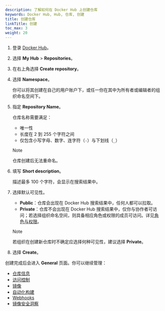```yaml
---
description: 了解如何在 Docker Hub 上创建仓库
keywords: Docker Hub, Hub, 仓库, 创建
title: 创建仓库
linkTitle: 创建
toc_max: 3
weight: 20
---
```


1. 登录 [Docker Hub](https://hub.docker.com)。
2. 选择 **My Hub** > **Repositories**。
3. 在右上角选择 **Create repository**。
4. 选择 **Namespace**。

   你可以将其创建在自己的用户账户下，或任一你在其中为所有者或编辑者的组织命名空间下。

5. 指定 **Repository Name**。

   仓库名称需要满足：
    - 唯一性
    - 长度在 2 到 255 个字符之间
    - 仅包含小写字母、数字、连字符（`-`）与下划线（`_`）

   > [!NOTE]
   >
   > 仓库创建后无法重命名。

6. 填写 **Short description**。

   描述最多 100 个字符，会显示在搜索结果中。

7. 选择默认可见性。

   - **Public**：仓库会出现在 Docker Hub 搜索结果中，任何人都可以拉取。
   - **Private**：仓库不会出现在 Docker Hub 搜索结果中，仅你与协作者可访问；若选择组织命名空间，则具备相应角色或权限的成员可访问。详见[角色与权限](/manuals/enterprise/security/roles-and-permissions.md)。

   > [!NOTE]
   >
   > 若组织在创建新仓库时不确定应选择何种可见性，建议选择 **Private**。

8. 选择 **Create**。

创建完成后会进入 **General** 页面。你可以继续管理：

- [仓库信息](./manage/information.md)
- [访问控制](./manage/access.md)
- [镜像](./manage/hub-images/_index.md)
- [自动化构建](./manage/builds/_index.md)
- [Webhooks](./manage/webhooks.md)
- [镜像安全洞察](./manage/vulnerability-scanning.md)
